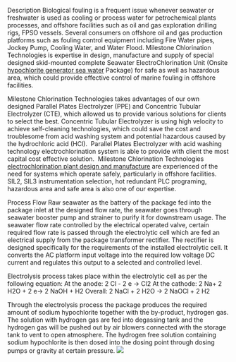 Description
Biological fouling is a frequent issue whenever seawater or freshwater is used as cooling or process water for petrochemical plants processes, and offshore facilities such as oil and gas exploration drilling rigs, FPSO vessels.
Several consumers on offshore oil and gas production platforms such as fouling control equipment including Fire Water pipes, Jockey Pump, Cooling Water, and Water Flood.
Milestone Chlorination Technologies is expertise in design, manufacture and supply of special designed skid-mounted complete Seawater ElectroChlorination Unit (Onsite <a href="http://www.seawaterchlorination.com/application/offshore-platform.html"/>hypochlorite generator sea water</a> Package) for safe as well as hazardous area, which could provide effective control of marine fouling in offshore facilities.

Milestone Chlorination Technologies takes advantages of our own designed Parallel Plates Electrolyzer (PPE) and Concentric Tubular Electrolyzer (CTE), which allowed us to provide various solutions for clients to select the best. Concentric Tubular Electrolyzer is using high velocity to achieve self-cleaning technologies, which could save the cost and troublesome from acid washing system and potential hazardous caused by the hydrochloric acid (HCl). 
Parallel Plates Electrolyzer with acid washing technology electrochlorination system is able to provide with client the most capital cost effective solution. 
Milestone Chlorination Technologies <a href="http://www.seawaterchlorination.com/"/>electrochlorination plant design and manufacture</a> are experienced of the need for systems which operate safely, particularly in offshore facilities. SIL2, SIL3 instrumentation selection, hot redundant PLC programing, hazardous area and safe area is also one of our expertise.


Process Flow
Raw seawater as the battery of the package fed into the package inlet at the designed flow rate, the seawater goes through seawater booster pump and strainer to purify it for downstream usage.
The seawater flow rate controlled by the electrical operated valve, certain required flow rate is passed through the electrolytic cell which are fed an electrical supply from the package transformer rectifier.
The rectifier is designed specifically for the requirements of the installed electrolytic cell. It converts the AC platform input voltage into the required low voltage DC current and regulates this output to a selected and controlled level.

Electrolysis process takes place within the electrolytic cell as per the following equation:
At the anode: 2 Cl - 2 e → Cl2
At the cathode: 2 Na+ 2 H2O + 2 e→ 2 NaOH + H2
Overall: 2 NaCl + 2 H2O → 2 NaOCl + 2 H2

Through the electrolysis process the package produces the required amount of sodium hypochlorite together with the by-product, hydrogen gas.
The solution with hydrogen gas are fed into degassing tank and the hydrogen gas will be pushed out by air blowers connected with the storage tank to vent to open atmosphere.
The hydrogen free solution containing sodium hypochlorite is then dosed into the dosing point through dosing pumps or gravity at certain pressure.
<img src="http://www.seawaterchlorination.com/uploads/image/20181025/12/offshore-process.jpg"/>
